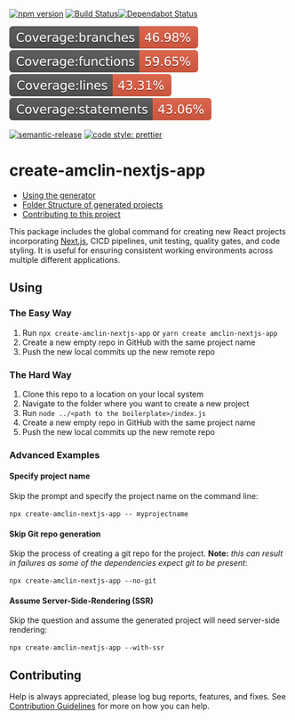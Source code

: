 [![npm version](https://badge.fury.io/js/create-amclin-nextjs-app.svg)](https://www.npmjs.com/create-amclin-nextjs-app) [![Build Status](https://travis-ci.com/amclin/react-project-boilerplate.svg?branch=master)](https://travis-ci.com/amclin/react-project-boilerplate)[![Dependabot Status](https://api.dependabot.com/badges/status?host=github&repo=amclin/react-project-boilerplate)](https://dependabot.com)

![Branch Code Coverage](./coverage/badge-branches.svg) ![Functions Code Coverage](./coverage/badge-functions.svg) ![Lines Code Coverage](./coverage/badge-lines.svg) ![Statements Code Coverage](./coverage/badge-statements.svg)

[![semantic-release](https://img.shields.io/badge/%20%20%F0%9F%93%A6%F0%9F%9A%80-semantic--release-e10079.svg)](https://github.com/semantic-release/semantic-release)
[![code style: prettier](https://img.shields.io/badge/code_style-prettier-ff69b4.svg?style=flat-square)](https://github.com/prettier/prettier)

# create-amclin-nextjs-app

- [Using the generator](#using)
- [Folder Structure of generated projects](./tree/master/templates/default)
- [Contributing to this project](./CONTRIBUTING.md)

This package includes the global command for creating new React projects incorporating [Next.js](https://github.com/zeit/next.js), CICD pipelines, unit testing, quality gates, and code styling. It is useful for ensuring consistent working environments across multiple different applications.

## Using

### The Easy Way

1. Run `npx create-amclin-nextjs-app` or `yarn create amclin-nextjs-app`
2. Create a new empty repo in GitHub with the same project name
3. Push the new local commits up the new remote repo

### The Hard Way

1. Clone this repo to a location on your local system
2. Navigate to the folder where you want to create a new project
3. Run `node ../<path to the boilerplate>/index.js`
4. Create a new empty repo in GitHub with the same project name
5. Push the new local commits up the new remote repo

### Advanced Examples

#### Specify project name
Skip the prompt and specify the project name on the command line:

`npx create-amclin-nextjs-app -- myprojectname`

#### Skip Git repo generation
Skip the process of creating a git repo for the project. **Note:** *this can result in failures as some of the dependencies expect git to be present*:

`npx create-amclin-nextjs-app --no-git`

#### Assume Server-Side-Rendering (SSR)
Skip the question and assume the generated project will need server-side rendering:

`npx create-amclin-nextjs-app --with-ssr`

## Contributing
Help is always appreciated, please log bug reports, features, and fixes. See [Contribution Guidelines](CONTRIBUTING.md) for more on how you can help.
